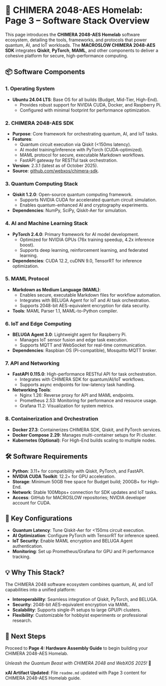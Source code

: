 # 🐉 CHIMERA 2048-AES Homelab: Page 3 – Software Stack Overview

This page introduces the **CHIMERA 2048-AES Homelab** software ecosystem, detailing the tools, frameworks, and protocols that power quantum, AI, and IoT workloads. The **MACROSLOW CHIMERA 2048-AES SDK** integrates **Qiskit**, **PyTorch**, **MAML**, and other components to deliver a cohesive platform for secure, high-performance computing.

## 📦 Software Components

### 1. Operating System
- **Ubuntu 24.04 LTS**: Base OS for all builds (Budget, Mid-Tier, High-End).
  - Provides robust support for NVIDIA CUDA, Docker, and Raspberry Pi.
  - Configured with minimal footprint for performance optimization.

### 2. CHIMERA 2048-AES SDK
- **Purpose**: Core framework for orchestrating quantum, AI, and IoT tasks.
- **Features**:
  - Quantum circuit execution via Qiskit (<150ms latency).
  - AI model training/inference with PyTorch (CUDA-optimized).
  - MAML protocol for secure, executable Markdown workflows.
  - FastAPI gateway for RESTful task orchestration.
- **Version**: 2.3.1 (latest as of October 2025).
- **Source**: [github.com/webxos/chimera-sdk](https://github.com/webxos/chimera-sdk).

### 3. Quantum Computing Stack
- **Qiskit 1.2.0**: Open-source quantum computing framework.
  - Supports NVIDIA CUDA for accelerated quantum circuit simulation.
  - Enables quantum-enhanced AI and cryptography experiments.
- **Dependencies**: NumPy, SciPy, Qiskit-Aer for simulation.

### 4. AI and Machine Learning Stack
- **PyTorch 2.4.0**: Primary framework for AI model development.
  - Optimized for NVIDIA GPUs (76x training speedup, 4.2x inference boost).
  - Supports deep learning, reinforcement learning, and federated learning.
- **Dependencies**: CUDA 12.2, cuDNN 9.0, TensorRT for inference optimization.

### 5. MAML Protocol
- **Markdown as Medium Language (MAML)**:
  - Enables secure, executable Markdown files for workflow automation.
  - Integrates with BELUGA Agent for IoT and AI task orchestration.
  - Supports 2048-bit AES-equivalent encryption for data security.
- **Tools**: MAML Parser 1.1, MAML-to-Python compiler.

### 6. IoT and Edge Computing
- **BELUGA Agent 3.0**: Lightweight agent for Raspberry Pi.
  - Manages IoT sensor fusion and edge task execution.
  - Supports MQTT and WebSocket for real-time communication.
- **Dependencies**: Raspbian OS (Pi-compatible), Mosquitto MQTT broker.

### 7. API and Networking
- **FastAPI 0.115.0**: High-performance RESTful API for task orchestration.
  - Integrates with CHIMERA SDK for quantum/AI/IoT workflows.
  - Supports async endpoints for low-latency task handling.
- **Networking Tools**:
  - Nginx 1.26: Reverse proxy for API and MAML endpoints.
  - Prometheus 2.53: Monitoring for performance and resource usage.
  - Grafana 11.2: Visualization for system metrics.

### 8. Containerization and Orchestration
- **Docker 27.3**: Containerizes CHIMERA SDK, Qiskit, and PyTorch services.
- **Docker Compose 2.29**: Manages multi-container setups for Pi cluster.
- **Kubernetes (Optional)**: For High-End builds scaling to multiple nodes.

## 🛠️ Software Requirements
- **Python**: 3.11+ for compatibility with Qiskit, PyTorch, and FastAPI.
- **NVIDIA CUDA Toolkit**: 12.2+ for GPU acceleration.
- **Storage**: Minimum 50GB free space for Budget build; 200GB+ for High-End.
- **Network**: Stable 100Mbps+ connection for SDK updates and IoT tasks.
- **Access**: GitHub for MACROSLOW repositories; NVIDIA developer account for CUDA.

## 🔧 Key Configurations
- **Quantum Latency**: Tune Qiskit-Aer for <150ms circuit execution.
- **AI Optimization**: Configure PyTorch with TensorRT for inference speed.
- **IoT Security**: Enable MAML encryption and BELUGA Agent authentication.
- **Monitoring**: Set up Prometheus/Grafana for GPU and Pi performance tracking.

## 💡 Why This Stack?
The CHIMERA 2048 software ecosystem combines quantum, AI, and IoT capabilities into a unified platform:
- **Interoperability**: Seamless integration of Qiskit, PyTorch, and BELUGA.
- **Security**: 2048-bit AES-equivalent encryption via MAML.
- **Scalability**: Supports single-Pi setups to large GPU/Pi clusters.
- **Flexibility**: Customizable for hobbyist experiments or professional research.

## 🔗 Next Steps
Proceed to **Page 4: Hardware Assembly Guide** to begin building your CHIMERA 2048-AES Homelab.

*Unleash the Quantum Beast with CHIMERA 2048 and WebXOS 2025!* 🐉

**xAI Artifact Updated**: File `readme.md` updated with Page 3 content for CHIMERA 2048-AES Homelab guide.
